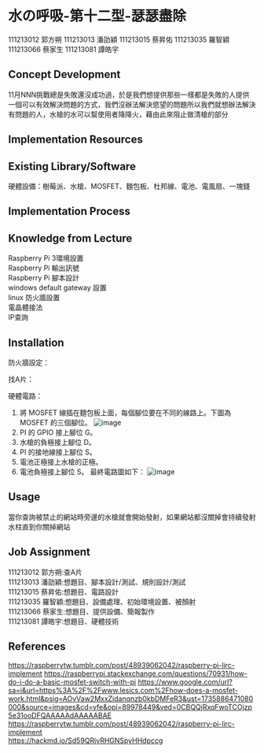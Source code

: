 # 水の呼吸-第十二型-瑟瑟盡除
111213012 郭方朔
111213013 潘劭穎
111213015 蔡昇佑
111213035 羅智穎
111213066 蔡家生
111213081 譚皓宇

## Concept Development

<!-- Why does your team want to build this idea/project?  -->
11月NNN挑戰總是失敗還沒成功過，於是我們想提供那些一樣都是失敗的人提供一個可以有效解決問題的方式，我們沒辦法解決慾望的問題所以我們就想辦法解決有問題的人，水槍的水可以幫使用者降降火，藉由此來阻止做清槍的部分

## Implementation Resources

<!-- e.g., How many Raspberry Pi? How much you spent on these resources? -->

## Existing Library/Software

<!-- Which libraries do you use while you implement the project -->
硬體設備：樹莓派、水槍、MOSFET、麵包板、杜邦線、電池、電風扇、一塊錢

## Implementation Process

<!-- What kind of problems you encounter, and how did you resolve the issue? -->

## Knowledge from Lecture

<!-- What kind of knowledge did you use on this project? -->
Raspberry Pi 3環境設置  
Raspberry Pi 輸出訊號  
Raspberry Pi 腳本設計  
windows default gateway 設置  
linux 防火牆設置  
電晶體接法  
IP查詢
  

## Installation

<!-- How do the user install with your project? -->
防火牆設定：

找A片：

硬體電路：
1. 將 MOSFET 線插在麵包板上面，每個腳位要在不同的線路上。下圖為 MOSFET 的三個腳位。
![image](https://github.com/user-attachments/assets/e01f7153-f6b0-44af-90c0-5ce4a75ea38b)
2. PI 的 GPIO 接上腳位 G。
3. 水槍的負極接上腳位 D。
4. PI 的接地線接上腳位 S。
5. 電池正極接上水槍的正極。
6. 電池負極接上腳位 S。
最終電路圖如下：
![image](https://github.com/user-attachments/assets/5cd73c2c-f89d-4ecf-a5df-f848524f9f5e)

## Usage

<!-- How to use your project -->
當你查詢被禁止的網站時旁邊的水槍就會開始發射，如果網站都沒關掉會持續發射水柱直到你關掉網站

## Job Assignment
111213012 郭方朔:查A片  
111213013 潘劭穎:想題目、腳本設計/測試、規則設計/測試  
111213015 蔡昇佑:想題目、電路設計  
111213035 羅智穎:想題目、設備處理、初始環境設置、被顏射  
111213066 蔡家生:想題目、提供設備、簡報製作  
111213081 譚皓宇:想題目、硬體技術  
## References
https://raspberrytw.tumblr.com/post/48939062042/raspberry-pi-lirc-implement
https://raspberrypi.stackexchange.com/questions/70931/how-do-i-do-a-basic-mosfet-switch-with-pi
https://www.google.com/url?sa=i&url=https%3A%2F%2Fwww.lesics.com%2Fhow-does-a-mosfet-work.html&psig=AOvVaw2MxxZidanqnzb0kbDMFeR3&ust=1735886471080000&source=images&cd=vfe&opi=89978449&ved=0CBQQjRxqFwoTCOjzp5e31ooDFQAAAAAdAAAAABAE
https://raspberrytw.tumblr.com/post/48939062042/raspberry-pi-lirc-implement  
https://hackmd.io/Sd59QRjvRHGNSpyHHdpccg

